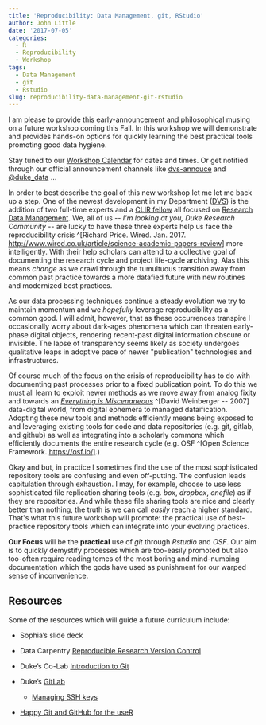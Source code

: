 ```yaml
---
title: 'Reproducibility: Data Management, git, RStudio'
author: John Little
date: '2017-07-05'
categories:
  - R
  - Reproducibility
  - Workshop
tags:
  - Data Management
  - git
  - Rstudio
slug: reproducibility-data-management-git-rstudio
---
```


I am please to provide this early-announcement and philosophical musing on a future workshop coming this Fall.  In this workshop we will demonstrate and provides hands-on options for quickly learning the best practical tools promoting good data hygiene.

Stay tuned to our [Workshop Calendar](http://library.duke.edu/data/news) for dates and times. Or get notified through our official announcement channels like [dvs-annouce](https://lists.duke.edu/sympa/info/dvs-announce) and[ @duke_data](http://twitter.com/duke_data)  ...

In order to best describe the goal of this new workshop let me let me back up a step.   One of the newest development in my Department ([DVS](http://library.duke.edu/data)) is the addition of two full-time experts and a [CLIR fellow](http://blogs.library.duke.edu/data/2016/09/08/datamanagement/) all focused on [Research Data Management](http://blogs.library.duke.edu/data/2017/01/17/rdm_launch/).  We, all of us -- *I'm looking at you, Duke Research Community* -- are lucky to have these three experts help us face the reproducibility crisis ^[Richard Price. Wired. Jan. 2017.  http://www.wired.co.uk/article/science-academic-papers-review] more intelligently.  With their help scholars can attend to a collective goal of documenting the research cycle and project life-cycle archiving.  Alas this means *change* as we crawl through the tumultuous transition away from common past practice towards a more datafied future with new routines and modernized best practices. 

As our data processing techniques continue a steady evolution we try to maintain momentum and we *hopefully* leverage reproducibility as a common good.  I will admit, however, that as these occurrences transpire I occasionally worry about  dark-ages phenomena which can threaten early-phase digital objects, rendering recent-past digital information  obscure or invisible.  The lapse of transparency seems likely as society undergoes qualitative leaps in adoptive pace of newer "publication" technologies and infrastructures.    

Of course much of the focus on the crisis of reproducibility has to do with documenting past processes prior to a fixed publication point.  To do this we must all learn to exploit newer methods as we move away from analog fixity and towards an [*Everything is Miscenaneous*](https://www.goodreads.com/book/show/726004.Everything_Is_Miscellaneous?from_search=true) ^[David Weinberger -- 2007] data-digital world, from digital ephemera to managed dataification.  Adopting these new tools and methods efficiently means being exposed to and leveraging existing tools for code and data repositories (e.g. git, gitlab, and github) as well as integrating into a scholarly commons which efficiently documents the entire research cycle (e.g. OSF ^[Open Science Framework. https://osf.io/].)

Okay and but, in practice I sometimes find the use of the most sophisticated repository tools are confusing and even off-putting.  The confusion leads capitulation through exhaustion.  I may, for example, choose to use less sophisticated file replication sharing tools (e.g. *box*, *dropbox*, *onefile*) as if they are repositories.  And while these file sharing tools are nice and clearly better than nothing, the truth is we can call *easily* reach a higher standard.  That's what this future workshop will promote:  the practical use of best-practice repository tools which can integrate into your evolving practices.

**Our Focus** will be the **practical** use of *git* through *Rstudio* and *OSF*.  Our aim is to quickly demystify processes which are too-easily promoted but also too-often require reading tomes of the most boring and mind-numbing documentation which the gods have used as punishment for our warped sense of inconvenience.

## Resources

Some of the resources which will guide a future curriculum include:

- Sophia’s slide deck

- Data Carpentry [Reproducible Research Version Control](http://www.datacarpentry.org/rr-version-control/)

- Duke’s Co-Lab [Introduction to Git](https://extend.duke.edu/courses/course-v1:InnovationCoLab+998042043+2017/about)

- Duke’s [GitLab](https://gitlab.oit.duke.edu/)

    - [Managing SSH keys](https://gitlab.oit.duke.edu/help/ssh/README)
    
- [Happy Git and GitHub for the useR](http://happygitwithr.com/)
